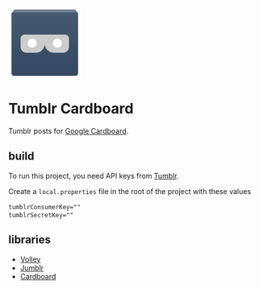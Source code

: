 ![a tumblr cardboard icon](app/src/main/res/drawable-xxhdpi/ic_launcher.png?raw=true)

Tumblr Cardboard
================

Tumblr posts for [Google Cardboard](http://g.co/cardboard).

build
-----
To run this project, you need API keys from [Tumblr](https://www.tumblr.com/oauth/apps).

Create a `local.properties` file in the root of the project with these values

```
tumblrConsumerKey=""
tumblrSecretKey=""
```

libraries
---------
* [Volley](https://android.googlesource.com/platform/frameworks/volley/)
* [Jumblr](https://github.com/tumblr/jumblr)
* [Cardboard](https://developers.google.com/cardboard/overview)